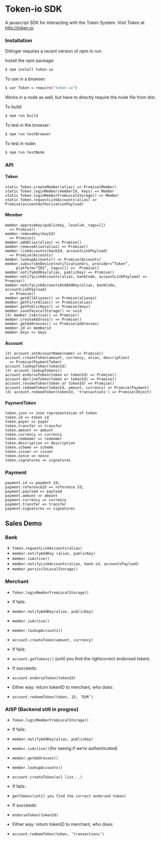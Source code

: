 # Token-io SDK

A javascript SDK for interacting with the Token System. Visit Token at http://token.io.

### Installation

Dillinger requires a recent version of npm to run.

Install the npm package:

```sh
$ npm install token-io
```

To use in a browser:

```sh
$ var Token = require("token-io")
```

Works in a node as well, but have to directly require the node file from dist.

To build:
```sh
$ npm run build
```

To test in the browser:
```sh
$ npm run testBrowser
```

To test in node:
```sh
$ npm run testNode
```

### API

#### Token
```
static Token.createMember(alias) => Promise(Member)
static Token.loginMember(memberId, keys) => Member
static Token.loginMemberFromLocalStorage() => Member
static Token.requestLinkAccounts(alias) => Promise(accountAuthorizationPayload)
```

#### Member
```
member.approveKey(publicKey, level=0, tags=[])
  => Promise()
member.removeKey(keyId)
  => Promise()
member.addAlias(alias) => Promise()
member.removeAlias(alias) => Promise()
member.linkAccounts(bankId, accountLinkPayload)
  => Promise(Accounts)
member.lookupAccounts() => Promise(Accounts)
member.subscribeDevice(notificationUri, provider=“Token”,
     platform=“IOS”, tags=[]) =>  Promise()
member.notifyAddKey(alias, publicKey) => Promise()
member.notifyLinkAccounts(alias, bankCode, accountLinkPayload) => Promise()
member.notifyLinkAccountsAndAddKey(alias, bankCode, accountLinkPayload)
  => Promise()
member.getAllAliases() => Promise(aliases)
member.getFirstAlias() => Promise(alias)
member.getPublicKeys() => Promise(keys)
member.saveToLocalStorage() => void
(X) member.isActive() => Promise()
member.createAddress() => Promise()
member.getAddresses() => Promise(addresses)
member.id => memberid
member.keys => keys
```

#### Account
```
(X) account.setAccountName(name) => Promise()
account.createToken(amount, currency, alias, description)
  => Promise(PaymentToken)
account.lookupToken(tokenId)
(X) account.lookupTokens()
account.endorseToken(token or tokenId) => Promise()
account.declineToken(token or tokenId) => Promise()
account.revokeToken(token or tokenId) => Promise()
account.redeemToken(tokenId, amount, currency) => Promise(Payment)
(X) account.redeemToken(tokenId, 'transactions') => Promise(Object)
```

#### PaymentToken
```
token.json => Json representation of token
token.id => token id
token.payer => payer
token.transfer => transfer
token.amount => amount
token.currency => currency
token.redeemer => redeemer
token.description => description
token.scheme => scheme
token.issuer => issuer
token.nonce => nonce
token.signatures => signatures
```
### Payment
```
payment.id => payment Id;
payment.referenceId => reference Id;
payment.payload => payload
payment.amount => amount
payment.currency => currency
payment.transfer => transfer
payment.signatures => signatures
```

## Sales Demo

### Bank
* ```Token.requestLinkAccounts(alias)```
* ```member.notifyAddKey (alias, publicKey)```
* ```member.isActive()```
* ```member.notifyLinkAccounts(alias, bank-id, accountsPayload)```
* ```member.persistInLocalStorage()```

### Merchant
* ```Token.loginMemberFromLocalStorage()```
* If fails:
* ```member.notifyAddKey(alias, publicKey)```


* ```member.isActive()```
* ```member.lookupAccounts()```
* ```account.createToken(amount, currency)```
* If fails:
* ```account.getTokens()``` (until you find the rightcorrect endorsed token)
* If succeeds:
* ```account.endorseToken(tokenId)```


* Either way: return tokenID to merchant, who does:
* ```account.redeemToken(token, 15, ‘EUR’)```

### AISP (Backend still in progres)
* ```Token.loginMemberFromLocalStorage()```
* If fails:
* ```member.notifyAddKey(alias, publicKey)```
* ```member.isActive()```(for seeing if we’re authenticated)
* ```member.getAddresses()```
* ```member.lookupAccounts()```
* ```account.createToken(acl list...)```
* If fails:
* ```getTokens(until you find the correct endorsed token)```
* If succeeds:
* ```endorseToken(tokenId)```


* Either way: return tokenID to merchant, who does:
* ```account.redeemToken(token, ‘transactions’)```
